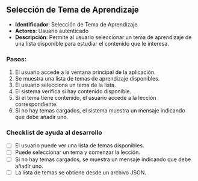 ## Selección de Tema de Aprendizaje

- **Identificador**: Selección de Tema de Aprendizaje
- **Actores**: Usuario autenticado
- **Descripción**: Permite al usuario seleccionar un tema de aprendizaje de una lista disponible para estudiar el contenido que le interesa.

### Pasos:

1. El usuario accede a la ventana principal de la aplicación.
2. Se muestra una lista de temas de aprendizaje disponibles.
3. El usuario selecciona un tema de la lista.
4. El sistema verifica si hay contenido disponible.
5. Si el tema tiene contenido, el usuario accede a la lección correspondiente.
6. Si no hay temas cargados, el sistema muestra un mensaje indicando que debe añadir uno.

### Checklist de ayuda al desarrollo

- [ ] El usuario puede ver una lista de temas disponibles.
- [ ] Puede seleccionar un tema y comenzar la lección.
- [ ] Si no hay temas cargados, se muestra un mensaje indicando que debe añadir uno.
- [ ] La lista de temas se obtiene desde un archivo JSON.
